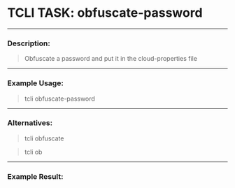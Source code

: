 # TCLI TASK: obfuscate-password

---
### Description:
> Obfuscate a password and put it in the cloud-properties file

---
### Example Usage:
> tcli obfuscate-password

---
### Alternatives:
> tcli obfuscate

> tcli ob


---
### Example Result:

